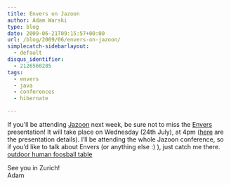 ```yaml
---
title: Envers on Jazoon
author: Adam Warski
type: blog
date: 2009-06-21T09:15:57+00:00
url: /blog/2009/06/envers-on-jazoon/
simplecatch-sidebarlayout:
  - default
disqus_identifier:
  - 2126560285
tags:
  - envers
  - java
  - conferences
  - hibernate

---
```

If you&#8217;ll be attending [Jazoon][1] next week, be sure not to miss the [Envers][2] presentation! It will take place on Wednesday (24th July), at 4pm ([here][3] are the presentation details). I&#8217;ll be attending the whole Jazoon conference, so if you&#8217;d like to talk about Envers (or anything else :) ), just catch me there. [outdoor human foosball table][4]

See you in Zurich!  
Adam

 [1]: http://jazoon.com
 [2]: http://www.jboss.org/envers
 [3]: http://jazoon.com/en/conference/presentationdetails.html?type=sid&detail=6220
 [4]: http://www.east-inflatables.co.uk/p/006067.html
